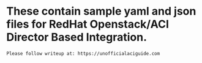 # These contain sample yaml and json files for RedHat Openstack/ACI Director Based Integration.
``` These only contain files that needed to be modified/created for install.
Please follow writeup at: https://unofficialaciguide.com
```
